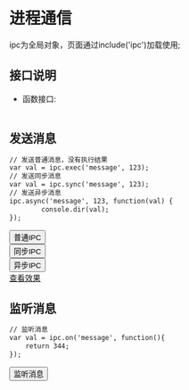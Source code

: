 ﻿# 进程通信
  ipc为全局对象，页面通过include('ipc')加载使用; 
  
  <link rel="stylesheet" type="text/css" href="docs/css/common.css" />
  <script src="docs/js/string.js" type="text/javascript" charset="utf-8"></script>
  <script src="docs/js/template.js" type="text/javascript" charset="utf-8"></script>
  <script src="docs/js/ipc.js" type="text/javascript" charset="utf-8"></script>
  
## 接口说明
*    函数接口:

<table id="method" class="table" >
</table>
 
 
 
## 发送消息

```html
// 发送普通消息，没有执行结果
var val = ipc.exec('message', 123);
// 发送同步消息
var val = ipc.sync('message', 123);
// 发送异步消息
ipc.async('message', 123, function(val) {
        console.dir(val);
});
```

<div class="row">
    <div class="col-xs-3">
      <button class="btn btn-outline-primary btn-block"  id="exec">普通IPC</button>
    </div>
    <div class="col-xs-3">
      <button class="btn btn-outline-primary btn-block"  id="sync">同步IPC</button>
    </div>
    <div class="col-xs-3">
      <button class="btn btn-outline-primary btn-block"  id="async">异步IPC</button>
    </div>
    <div class="col-xs-3">
      <a class="btn btn-outline-primary btn-block"  href="docs/partial/ipcTest.html" target="blank">查看效果</a>
    </div>
</div>

## 监听消息

```html
// 监听消息
var val = ipc.on('message', function(){
    return 344;
});
```

<div class="row">
    <div class="col-xs-3">
      <button class="btn btn-outline-primary btn-block"  id="exec">监听消息</button>
    </div>
</div>